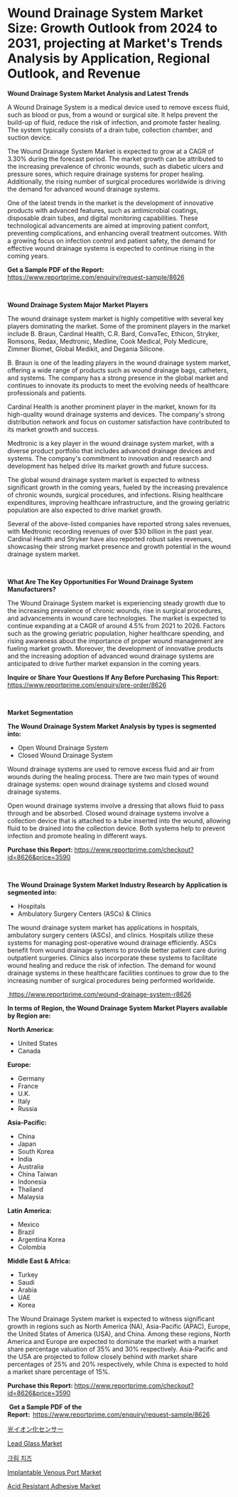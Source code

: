 <p><h1>Wound Drainage System Market Size: Growth Outlook from 2024 to 2031, projecting at Market's Trends Analysis by Application, Regional Outlook, and Revenue</h1></p><p><strong>Wound Drainage System Market Analysis and Latest Trends</strong></p>
<p><p>A Wound Drainage System is a medical device used to remove excess fluid, such as blood or pus, from a wound or surgical site. It helps prevent the build-up of fluid, reduce the risk of infection, and promote faster healing. The system typically consists of a drain tube, collection chamber, and suction device.</p><p>The Wound Drainage System Market is expected to grow at a CAGR of 3.30% during the forecast period. The market growth can be attributed to the increasing prevalence of chronic wounds, such as diabetic ulcers and pressure sores, which require drainage systems for proper healing. Additionally, the rising number of surgical procedures worldwide is driving the demand for advanced wound drainage systems.</p><p>One of the latest trends in the market is the development of innovative products with advanced features, such as antimicrobial coatings, disposable drain tubes, and digital monitoring capabilities. These technological advancements are aimed at improving patient comfort, preventing complications, and enhancing overall treatment outcomes. With a growing focus on infection control and patient safety, the demand for effective wound drainage systems is expected to continue rising in the coming years.</p></p>
<p><strong>Get a Sample PDF of the Report:&nbsp;</strong> <a href="https://www.reportprime.com/enquiry/request-sample/8626">https://www.reportprime.com/enquiry/request-sample/8626</a></p>
<p>&nbsp;</p>
<p><strong>Wound Drainage System Major Market Players</strong></p>
<p><p>The wound drainage system market is highly competitive with several key players dominating the market. Some of the prominent players in the market include B. Braun, Cardinal Health, C.R. Bard, ConvaTec, Ethicon, Stryker, Romsons, Redax, Medtronic, Medline, Cook Medical, Poly Medicure, Zimmer Biomet, Global Medikit, and Degania Silicone.</p><p>B. Braun is one of the leading players in the wound drainage system market, offering a wide range of products such as wound drainage bags, catheters, and systems. The company has a strong presence in the global market and continues to innovate its products to meet the evolving needs of healthcare professionals and patients. </p><p>Cardinal Health is another prominent player in the market, known for its high-quality wound drainage systems and devices. The company's strong distribution network and focus on customer satisfaction have contributed to its market growth and success. </p><p>Medtronic is a key player in the wound drainage system market, with a diverse product portfolio that includes advanced drainage devices and systems. The company's commitment to innovation and research and development has helped drive its market growth and future success.</p><p>The global wound drainage system market is expected to witness significant growth in the coming years, fueled by the increasing prevalence of chronic wounds, surgical procedures, and infections. Rising healthcare expenditures, improving healthcare infrastructure, and the growing geriatric population are also expected to drive market growth.</p><p>Several of the above-listed companies have reported strong sales revenues, with Medtronic recording revenues of over $30 billion in the past year. Cardinal Health and Stryker have also reported robust sales revenues, showcasing their strong market presence and growth potential in the wound drainage system market.</p></p>
<p>&nbsp;</p>
<p><strong>What Are The Key Opportunities For Wound Drainage System Manufacturers?</strong></p>
<p><p>The Wound Drainage System market is experiencing steady growth due to the increasing prevalence of chronic wounds, rise in surgical procedures, and advancements in wound care technologies. The market is expected to continue expanding at a CAGR of around 4.5% from 2021 to 2026. Factors such as the growing geriatric population, higher healthcare spending, and rising awareness about the importance of proper wound management are fueling market growth. Moreover, the development of innovative products and the increasing adoption of advanced wound drainage systems are anticipated to drive further market expansion in the coming years.</p></p>
<p><strong>Inquire or Share Your Questions If Any Before Purchasing This Report:</strong> <a href="https://www.reportprime.com/enquiry/pre-order/8626">https://www.reportprime.com/enquiry/pre-order/8626</a></p>
<p>&nbsp;</p>
<p><strong>Market Segmentation</strong></p>
<p><strong>The Wound Drainage System Market Analysis by types is segmented into:</strong></p>
<p><ul><li>Open Wound Drainage System</li><li>Closed Wound Drainage System</li></ul></p>
<p><p>Wound drainage systems are used to remove excess fluid and air from wounds during the healing process. There are two main types of wound drainage systems: open wound drainage systems and closed wound drainage systems. </p><p>Open wound drainage systems involve a dressing that allows fluid to pass through and be absorbed. Closed wound drainage systems involve a collection device that is attached to a tube inserted into the wound, allowing fluid to be drained into the collection device. Both systems help to prevent infection and promote healing in different ways.</p></p>
<p><strong>Purchase this Report:&nbsp;</strong><a href="https://www.reportprime.com/checkout?id=8626&price=3590">https://www.reportprime.com/checkout?id=8626&price=3590</a></p>
<p>&nbsp;</p>
<p><strong>The Wound Drainage System Market Industry Research by Application is segmented into:</strong></p>
<p><ul><li>Hospitals</li><li>Ambulatory Surgery Centers (ASCs) & Clinics</li></ul></p>
<p><p>The wound drainage system market has applications in hospitals, ambulatory surgery centers (ASCs), and clinics. Hospitals utilize these systems for managing post-operative wound drainage efficiently. ASCs benefit from wound drainage systems to provide better patient care during outpatient surgeries. Clinics also incorporate these systems to facilitate wound healing and reduce the risk of infection. The demand for wound drainage systems in these healthcare facilities continues to grow due to the increasing number of surgical procedures being performed worldwide.</p></p>
<p><a href="https://www.reportprime.com/wound-drainage-system-r8626">&nbsp;https://www.reportprime.com/wound-drainage-system-r8626</a></p>
<p><strong>In terms of Region, the Wound Drainage System Market Players available by Region are:</strong></p>
<p>
    <p> <strong> North America: </strong>
        <ul>
            <li>United States</li>
            <li>Canada</li>
        </ul>
        </p> 
    <p> <strong> Europe: </strong>
        <ul>
            <li>Germany</li>
            <li>France</li>
            <li>U.K.</li>
            <li>Italy</li>
            <li>Russia</li>
        </ul>
        </p> 
    <p> <strong> Asia-Pacific: </strong>
        <ul>
            <li>China</li>
            <li>Japan</li>
            <li>South Korea</li>
            <li>India</li>
            <li>Australia</li>
            <li>China Taiwan</li>
            <li>Indonesia</li>
            <li>Thailand</li>
            <li>Malaysia</li>
        </ul>
        </p> 
    <p> <strong> Latin America: </strong>
        <ul>
            <li>Mexico</li>
            <li>Brazil</li>
            <li>Argentina Korea</li>
            <li>Colombia</li>
        </ul>
        </p> 
    <p> <strong> Middle East & Africa: </strong>
        <ul>
            <li>Turkey</li>
            <li>Saudi</li>
            <li>Arabia</li>
            <li>UAE</li>
            <li>Korea</li>
        </ul>
    </p>
    </p>
<p><p>The Wound Drainage System market is expected to witness significant growth in regions such as North America (NA), Asia-Pacific (APAC), Europe, the United States of America (USA), and China. Among these regions, North America and Europe are expected to dominate the market with a market share percentage valuation of 35% and 30% respectively. Asia-Pacific and the USA are projected to follow closely behind with market share percentages of 25% and 20% respectively, while China is expected to hold a market share percentage of 15%.</p></p>
<p><strong>Purchase this Report: </strong><a href="https://www.reportprime.com/checkout?id=8626&price=3590">https://www.reportprime.com/checkout?id=8626&price=3590</a></p>
<p>&nbsp;<strong>Get a Sample PDF of the Report:&nbsp;&nbsp;</strong><a href="https://www.reportprime.com/enquiry/request-sample/8626">https://www.reportprime.com/enquiry/request-sample/8626</a></p>
<p><strong></strong></p>
<p><p><a href="https://github.com/xtkhtofdt934839/Market-Research-Report-List-1/blob/main/248006723052.md">光イオン化センサー</a></p><p><a href="https://issuu.com/reportprime-2/docs/lead-glass-market-size-2030.pptx">Lead Glass Market</a></p><p><a href="https://github.com/PercyHagernes9778/Market-Research-Report-List-1/blob/main/722291521057.md">크림 치즈</a></p><p><a href="https://github.com/mancsybtousav/Market-Research-Report-List-2/blob/main/implantable-venous-port-market.md">Implantable Venous Port Market</a></p><p><a href="https://issuu.com/reportprime-2/docs/acid-resistant-adhesive-market-size-2030.pptx">Acid Resistant Adhesive Market</a></p></p>